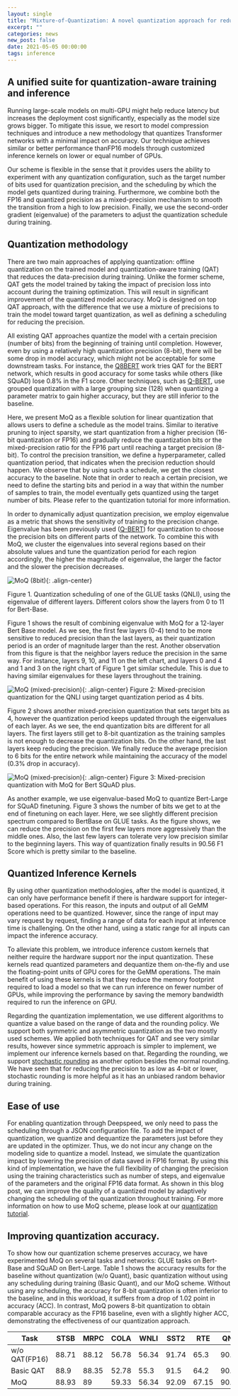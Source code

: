 ```yaml
---
layout: single
title: "Mixture-of-Quantization: A novel quantization approach for reducing model size with minimal accuracy impact"
excerpt: ""
categories: news
new_post: false
date: 2021-05-05 00:00:00
tags: inference
---
```


## A unified suite for quantization-aware training and inference

Running large-scale models on multi-GPU might help reduce latency but increases the deployment cost significantly, especially as the model size grows bigger. To mitigate this issue, we resort to model compression techniques and introduce a new methodology that quantizes Transformer networks with a minimal impact on accuracy. Our technique achieves similar or better performance thanFP16 models through customized inference kernels on lower or equal number of GPUs.

Our scheme is flexible in the sense that it provides users the ability to experiment with any quantization configuration, such as the target number of bits used for quantization precision, and the scheduling by which the model gets quantized during training. Furthermore, we combine both the FP16 and quantized precision as a mixed-precision mechanism to smooth the transition from a high to low precision. Finally, we use the second-order gradient (eigenvalue) of the parameters to adjust the quantization schedule during training.

## Quantization methodology

There are two main approaches of applying quantization: offline quantization on the trained model and quantization-aware training (QAT) that reduces the data-precision during training. Unlike the former scheme, QAT gets the model trained by taking the impact of precision loss into account during the training optimization. This will result in significant improvement of the quantized model accuracy. MoQ is designed on top QAT approach, with the difference that we use a mixture of precisions to train the model toward target quantization, as well as defining a scheduling for reducing the precision.

All existing QAT approaches quantize the model with a certain precision (number of bits) from the beginning of training until completion. However, even by using a relatively high quantization precision (8-bit), there will be some drop in model accuracy, which might not be acceptable for some downstream tasks. For instance, the [Q8BERT](https://arxiv.org/abs/1910.06188v1) work tries QAT for the BERT network, which results in good accuracy for some tasks while others (like SQuAD) lose 0.8% in the F1 score. Other techniques, such as [Q-BERT](https://arxiv.org/abs/1909.05840v1Q-BERT), use grouped quantization with a large grouping size (128) when quantizing a parameter matrix to gain higher accuracy, but they are still inferior to the baseline.

Here, we present MoQ as a flexible solution for linear quantization that allows users to define a schedule as the model trains. Similar to iterative pruning to inject sparsity, we start quantization from a higher precision (16-bit quantization or FP16) and gradually reduce the quantization bits or the mixed-precision ratio for the FP16 part until reaching a target precision (8-bit). To control the precision transition, we define a hyperparameter, called quantization period, that indicates when the precision reduction should happen. We observe that by using such a schedule, we get the closest accuracy to the baseline. Note that in order to reach a certain precision, we need to define the starting bits and period in a way that within the number of samples to train, the model eventually gets quantized using the target number of bits. Please refer to the quantization tutorial for more information.

In order to dynamically adjust quantization precision, we employ eigenvalue as a metric that shows the sensitivity of training to the precision change. Eigenvalue has been previously used ([Q-BERT](https://arxiv.org/abs/1909.05840v1Q-BERT)) for quantization to choose the precision bits on different parts of the network. To combine this with MoQ, we cluster the eigenvalues into several regions based on their absolute values and tune the quantization period for each region accordingly, the higher the magnitude of eigenvalue, the larger the factor and the slower the precision decreases.

![MoQ (8bit)](/assets/images/quantization-8bit.png){: .align-center}

 Figure 1.  Quantization scheduling of one of the GLUE tasks (QNLI), using the eigenvalue of different layers. Different colors show the layers from 0 to 11 for Bert-Base.

Figure 1 shows the result of combining eigenvalue with MoQ for a 12-layer Bert Base model. As we see, the first few layers (0-4) tend to be more sensitive to reduced precision than the last layers, as their quantization period is an order of magnitude larger than the rest. Another observation from this figure is that the neighbor layers reduce the precision in the same way. For instance, layers 9, 10, and 11 on the left chart, and layers 0 and 4 and 1 and 3 on the right chart of Figure 1 get similar schedule. This is due to having similar eigenvalues for these layers throughout the training.

![MoQ (mixed-precision)](/assets/images/quantization-mixedbit.png){: .align-center}
Figure 2: Mixed-precision quantization for the QNLI using target quantization period as 4 bits.

Figure 2 shows another mixed-precision quantization that sets target bits as 4, however the quantization period keeps updated through the eigenvalues of each layer. As we see, the end quantization bits are different for all layers. The first layers still get to 8-bit quantization as the training samples is not enough to decrease the quantization bits. On the other hand, the last layers keep reducing the precision. We finally reduce the average precision to 6 bits for the entire network while maintaining the accuracy of the model (0.3% drop in accuracy).

![MoQ (mixed-precision)](/assets/images/bingbert-mixedbit.png){: .align-center}
Figure 3: Mixed-precision quantization with MoQ for Bert SQuAD plus.

As another example, we use eigenvalue-based MoQ to quantize Bert-Large for SQuAD finetuning. Figure 3 shows the number of bits we get to at the end of finetuning on each layer. Here, we see slightly different precision spectrum compared to BertBase on GLUE tasks. As the figure shows, we can reduce the precision on the first few layers more aggressively than the middle ones. Also, the last few layers can tolerate  very low precision similar to the beginning layers. This way of quantization finally results in 90.56 F1 Score which is pretty similar to the baseline.

## Quantized Inference Kernels

By using other quantization methodologies, after the model is quantized, it can only have performance benefit if there is hardware support for integer-based operations. For this reason, the inputs and output of all GeMM operations need to be quantized. However, since the range of input may vary request by request, finding a range of data for each input at inference time is challenging. On the other hand, using a static range for all inputs can impact the inference accuracy.

To alleviate this problem, we introduce inference custom kernels that neither require the hardware support nor the input quantization. These kernels read quantized parameters and dequantize them on-the-fly and use the floating-point units of GPU cores for the GeMM operations. The main benefit of using these kernels is that they reduce the memory footprint required to load a model so that we can run inference on fewer number of GPUs, while improving the performance by saving the memory bandwidth required to run the inference on GPU.

Regarding the quantization implementation, we use different algorithms to quantize a value based on the range of data and the rounding policy. We support both symmetric and asymmetric quantization as the two mostly used schemes. We applied both techniques for QAT and see very similar results, however since symmetric approach is simpler to implement, we implement our inference kernels based on that. Regarding the rounding, we support [stochastic rounding](https://arxiv.org/abs/1502.02551) as another option besides the normal rounding. We have seen that for reducing the precision to as low as 4-bit or lower, stochastic rounding is more helpful as it has an unbiased random behavior during training.

## Ease of use

For enabling quantization through Deepspeed, we only need to pass the scheduling through a JSON configuration file. To add the impact of quantization, we quantize and dequantize the parameters just before they are updated in the optimizer. Thus, we do not incur any change on the modeling side to quantize a model. Instead, we simulate the quantization impact by lowering the precision of data saved in FP16 format. By using this kind of implementation, we have the full flexibility of changing the precision using the training characteristics such as number of steps, and eigenvalue of the parameters and the original FP16 data format. As shown in this blog post, we can improve the quality of a quantized model by adaptively changing the scheduling of the quantization throughout training. For more information on how to use MoQ scheme, please look at our [quantization tutorial](https://www.deepspeed.ai/tutorials/MoQ-tutorial/).

## Improving quantization accuracy.

To show how our quantization scheme preserves accuracy, we have experimented MoQ on several tasks and networks: GLUE tasks on Bert-Base and SQuAD on Bert-Large. Table 1 shows the accuracy results for the baseline without quantization (w/o Quant), basic quantization without using any scheduling during training (Basic Quant), and our MoQ scheme.  Without using any scheduling, the accuracy for 8-bit quantization is often inferior to the baseline, and in this workload, it suffers from a drop of 1.02 point in accuracy (ACC).  In contrast, MoQ powers 8-bit quantization to obtain comparable accuracy as the FP16 baseline, even with a slightly higher ACC, demonstrating the effectiveness of our quantization approach.

|Task         |STSB	|MRPC |COLA |WNLI |SST2 |RTE  |QNLI |QQP  |MNLI |SQuAD|ACC+ |
|-------------|-----|-----|-----|-----|-----|-----|-----|-----|-----|-----|-----|
|w/o QAT(FP16)|88.71|88.12|56.78|56.34|91.74|65.3 |90.96|90.67|84.04|90.56|0    |
|Basic QAT    |88.9 |88.35|52.78|55.3 |91.5 |64.2 |90.92|90.59|84.01|90.39|-0.87|
|MoQ          |88.93|89|59.33|56.34|92.09 |67.15 |90.63|90.94|84.55|90.71|0.75 |
